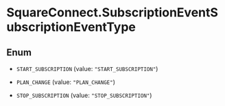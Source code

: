 # SquareConnect.SubscriptionEventSubscriptionEventType

## Enum


* `START_SUBSCRIPTION` (value: `"START_SUBSCRIPTION"`)

* `PLAN_CHANGE` (value: `"PLAN_CHANGE"`)

* `STOP_SUBSCRIPTION` (value: `"STOP_SUBSCRIPTION"`)


